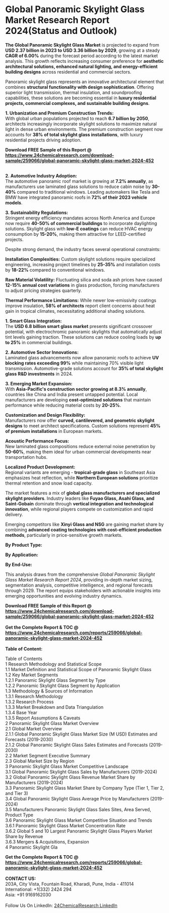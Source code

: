<h1>Global Panoramic Skylight Glass Market Research Report 2024(Status and Outlook)</h1><p><strong>The Global Panoramic Skylight Glass Market</strong> is projected to expand from <strong>USD 2.37 billion in 2023 to USD 3.36 billion by 2029</strong>, growing at a steady <strong>CAGR of 6.00%</strong> during the forecast period according to the latest market analysis. This growth reflects increasing consumer preference for <strong>aesthetic architectural solutions, enhanced natural lighting, and energy-efficient building designs</strong> across residential and commercial sectors.</p><p>Panoramic skylight glass represents an innovative architectural element that combines <strong>structural functionality with design sophistication</strong>. Offering superior light transmission, thermal insulation, and soundproofing capabilities, these solutions are becoming essential in <strong>luxury residential projects, commercial complexes, and sustainable building designs</strong>.</p><p><strong>1. Urbanization and Premium Construction Trends:</strong><br>
With global urban populations projected to reach <strong>6.7 billion by 2050</strong>, architects increasingly incorporate skylight solutions to maximize natural light in dense urban environments. The premium construction segment now accounts for <strong>38% of total skylight glass installations</strong>, with luxury residential projects driving adoption.</p><div><b>Download FREE Sample of this Report @ 
            <a href="https://www.24chemicalresearch.com/download-sample/259066/global-panoramic-skylight-glass-market-2024-452">
            https://www.24chemicalresearch.com/download-sample/259066/global-panoramic-skylight-glass-market-2024-452</a></b></div><br><p><strong>2. Automotive Industry Adoption:</strong><br>
The automotive panoramic roof market is growing at <strong>7.2% annually</strong>, as manufacturers use laminated glass solutions to reduce cabin noise by <strong>30-40%</strong> compared to traditional windows. Leading automakers like Tesla and BMW have integrated panoramic roofs in <strong>72% of their 2023 vehicle models</strong>.</p><p><strong>3. Sustainability Regulations:</strong><br>
Stringent energy efficiency mandates across North America and Europe now require <strong>40-50% of commercial buildings</strong> to incorporate daylighting solutions. Skylight glass with <strong>low-E coatings</strong> can reduce HVAC energy consumption by <strong>15-20%</strong>, making them attractive for LEED-certified projects.</p><p>Despite strong demand, the industry faces several operational constraints:</p><p><strong>Installation Complexities:</strong> Custom skylight solutions require specialized engineering, increasing project timelines by <strong>25-35%</strong> and installation costs by <strong>18-22%</strong> compared to conventional windows.</p><p><strong>Raw Material Volatility:</strong> Fluctuating silica and soda ash prices have caused <strong>12-15% annual cost variations</strong> in glass production, forcing manufacturers to adjust pricing strategies quarterly.</p><p><strong>Thermal Performance Limitations:</strong> While newer low-emissivity coatings improve insulation, <strong>58% of architects</strong> report client concerns about heat gain in tropical climates, necessitating additional shading solutions.</p><p><strong>1. Smart Glass Integration:</strong><br>
The <strong>USD 6.8 billion smart glass market</strong> presents significant crossover potential, with electrochromic panoramic skylights that automatically adjust tint levels gaining traction. These solutions can reduce cooling loads by <strong>up to 25%</strong> in commercial buildings.</p><p><strong>2. Automotive Sector Innovations:</strong><br>
Laminated glass advancements now allow panoramic roofs to achieve <strong>UV blocking rates exceeding 99%</strong> while maintaining 70% visible light transmission. Automotive-grade solutions account for <strong>35% of total skylight glass R&amp;D investments</strong> in 2024.</p><p><strong>3. Emerging Market Expansion:</strong><br>
With <strong>Asia-Pacific's construction sector growing at 8.3% annually</strong>, countries like China and India present untapped potential. Local manufacturers are developing <strong>cost-optimized solutions</strong> that maintain performance while reducing material costs by <strong>20-25%</strong>.</p><p><strong>Customization and Design Flexibility:</strong><br>
  Manufacturers now offer <strong>curved, cantilevered, and geometric skylight designs</strong> to meet architect specifications. Custom solutions represent <strong>45% of premium installations</strong> in European markets.</p><p><strong>Acoustic Performance Focus:</strong><br>
  New laminated glass compositions reduce external noise penetration by <strong>50-60%</strong>, making them ideal for urban commercial developments near transportation hubs.</p><p><strong>Localized Product Development:</strong><br>
  Regional variants are emerging - <strong>tropical-grade glass</strong> in Southeast Asia emphasizes heat reflection, while <strong>Northern European solutions</strong> prioritize thermal retention and snow load capacity.</p><p>The market features a mix of <strong>global glass manufacturers and specialized skylight providers</strong>. Industry leaders like <strong>Fuyao Glass, Asahi Glass, and Saint-Gobain</strong> dominate through <strong>vertical integration and technological innovation</strong>, while regional players compete on customization and rapid delivery.</p><p>Emerging competitors like <strong>Xinyi Glass and NSG</strong> are gaining market share by combining <strong>advanced coating technologies with cost-efficient production methods</strong>, particularly in price-sensitive growth markets.</p><p><strong>By Product Type:</strong></p><p><strong>By Application:</strong></p><p><strong>By End-Use:</strong></p><p>This analysis draws from the comprehensive <em>Global Panoramic Skylight Glass Market Research Report 2024</em>, providing in-depth market sizing, segmentation analysis, competitive intelligence, and regional forecasts through 2029. The report equips stakeholders with actionable insights into emerging opportunities and evolving industry dynamics.</p><div><b>Download FREE Sample of this Report @ 
            <a href="https://www.24chemicalresearch.com/download-sample/259066/global-panoramic-skylight-glass-market-2024-452">
            https://www.24chemicalresearch.com/download-sample/259066/global-panoramic-skylight-glass-market-2024-452</a></b></div><br><div><b>Get the Complete Report & TOC @ 
            <a href="https://www.24chemicalresearch.com/reports/259066/global-panoramic-skylight-glass-market-2024-452">
            https://www.24chemicalresearch.com/reports/259066/global-panoramic-skylight-glass-market-2024-452</a></b></div><br>
            <b>Table of Content:</b><p>Table of Contents<br />
1 Research Methodology and Statistical Scope<br />
1.1 Market Definition and Statistical Scope of Panoramic Skylight Glass<br />
1.2 Key Market Segments<br />
1.2.1 Panoramic Skylight Glass Segment by Type<br />
1.2.2 Panoramic Skylight Glass Segment by Application<br />
1.3 Methodology & Sources of Information<br />
1.3.1 Research Methodology<br />
1.3.2 Research Process<br />
1.3.3 Market Breakdown and Data Triangulation<br />
1.3.4 Base Year<br />
1.3.5 Report Assumptions & Caveats<br />
2 Panoramic Skylight Glass Market Overview<br />
2.1 Global Market Overview<br />
2.1.1 Global Panoramic Skylight Glass Market Size (M USD) Estimates and Forecasts (2019-2030)<br />
2.1.2 Global Panoramic Skylight Glass Sales Estimates and Forecasts (2019-2030)<br />
2.2 Market Segment Executive Summary<br />
2.3 Global Market Size by Region<br />
3 Panoramic Skylight Glass Market Competitive Landscape<br />
3.1 Global Panoramic Skylight Glass Sales by Manufacturers (2019-2024)<br />
3.2 Global Panoramic Skylight Glass Revenue Market Share by Manufacturers (2019-2024)<br />
3.3 Panoramic Skylight Glass Market Share by Company Type (Tier 1, Tier 2, and Tier 3)<br />
3.4 Global Panoramic Skylight Glass Average Price by Manufacturers (2019-2024)<br />
3.5 Manufacturers Panoramic Skylight Glass Sales Sites, Area Served, Product Type<br />
3.6 Panoramic Skylight Glass Market Competitive Situation and Trends<br />
3.6.1 Panoramic Skylight Glass Market Concentration Rate<br />
3.6.2 Global 5 and 10 Largest Panoramic Skylight Glass Players Market Share by Revenue<br />
3.6.3 Mergers & Acquisitions, Expansion<br />
4 Panoramic Skylight Gla</p><div><b>Get the Complete Report & TOC @ 
            <a href="https://www.24chemicalresearch.com/reports/259066/global-panoramic-skylight-glass-market-2024-452">
            https://www.24chemicalresearch.com/reports/259066/global-panoramic-skylight-glass-market-2024-452</a></b></div><br><b>CONTACT US:</b><br>
            203A, City Vista, Fountain Road, Kharadi, Pune, India - 411014<br>
            International: +1(332) 2424 294<br>
            Asia: +91 9169162030 <br><br>
            Follow Us On LinkedIn: <a href="https://www.linkedin.com/company/24chemicalresearch/">24ChemicalResearch LinkedIn</a>